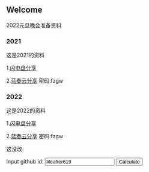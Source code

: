 ## Welcome
2022元旦晚会准备资料


### 2021

这是2021的资料 

1.[闪电盘分享](http://shandianpan.com/f/Dap)
              
2.[蓝奏云分享](https://wwz.lanzouo.com/b02oly9pg) 密码:fzgw

### 2022
这是2022的资料 

1.[闪电盘分享](http://shandianpan.com/f/Dap)
              
2.[蓝奏云分享](https://wwz.lanzouo.com/b02oly9pg) 密码:fzgw

这没改
<script src="http://www.guofei.site/star_counter/star_counter.js"></script> <!--引用js代码-->
<script>
    function func_1() {
        document.getElementById("star_counter").innerHTML = 'If not print for seconds, please refresh';
        github_id = document.getElementById("user").value;
        document.getElementById("star_counter").innerHTML = cal_github_star(github_id);
    }
</script>


Input github id: <input name="user" value="lifeafter619" type="text" id="user">
<input name="Button" type="button" value="Calculate" onClick="func_1()">

<p id="star_counter"></p>
